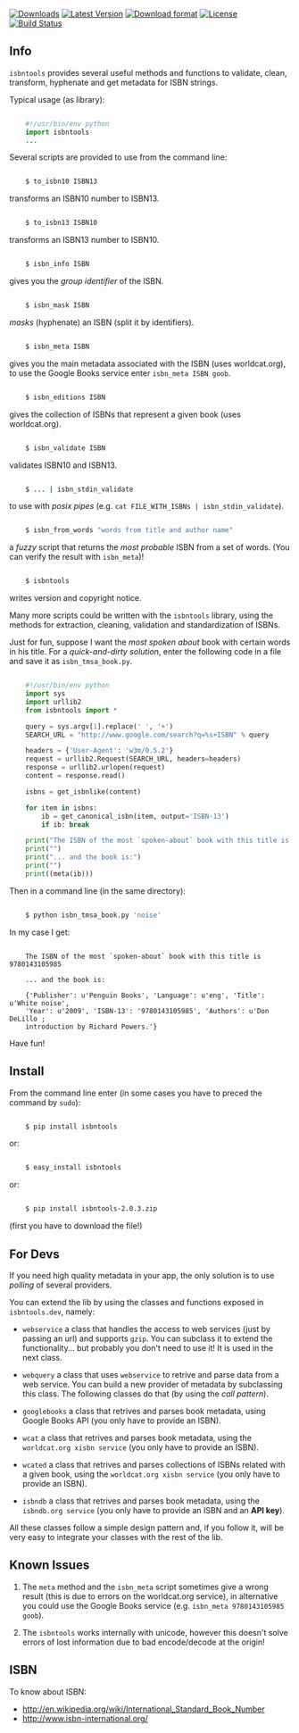 
[![Downloads](https://pypip.in/d/isbntools/badge.png)](https://pypi.python.org/pypi/isbntools/)
[![Latest Version](https://pypip.in/v/isbntools/badge.png)](https://pypi.python.org/pypi/isbntools/)
[![Download format](https://pypip.in/format/isbntools/badge.png)](https://pypi.python.org/pypi/isbntools/)
[![License](https://pypip.in/license/isbntools/badge.png)](https://pypi.python.org/pypi/isbntools/)
[![Build Status](https://travis-ci.org/xlcnd/isbntools.png?branch=v2.0.3)](https://travis-ci.org/xlcnd/isbntools)



Info
----

`isbntools` provides several useful methods and functions
to validate, clean, transform, hyphenate and
get metadata for ISBN strings.

Typical usage (as library):

```python

    #!/usr/bin/env python
    import isbntools
    ...
```

Several scripts are provided to use from the command line:

```bash

    $ to_isbn10 ISBN13
```
transforms an ISBN10 number to ISBN13.

```bash

    $ to_isbn13 ISBN10
```
transforms an ISBN13 number to ISBN10.

```bash

    $ isbn_info ISBN
```
gives you the *group identifier* of the ISBN.

```bash

    $ isbn_mask ISBN
```
*masks* (hyphenate) an ISBN (split it by identifiers).

```bash

    $ isbn_meta ISBN
```
gives you the main metadata associated with the ISBN (uses worldcat.org), to
use the Google Books service enter `isbn_meta ISBN goob`.

```bash

    $ isbn_editions ISBN
```
gives the collection of ISBNs that represent a given book (uses worldcat.org).

```bash

    $ isbn_validate ISBN
```
validates ISBN10 and ISBN13.

```bash

    $ ... | isbn_stdin_validate
```
to use with *posix pipes* (e.g. `cat FILE_WITH_ISBNs | isbn_stdin_validate`).

```bash

    $ isbn_from_words "words from title and author name"
```
a *fuzzy* script that returns the *most probable* ISBN from a set of words.
(You can verify the result with `isbn_meta`)!

```bash

    $ isbntools
```
writes version and copyright notice.

Many more scripts could be written with the `isbntools` library,
using the methods for extraction, cleaning, validation and standardization of ISBNs.

Just for fun, suppose I want the *most spoken about* book with certain words in his title.
For a *quick-and-dirty solution*, enter the following code in a file
and save it as `isbn_tmsa_book.py`.

```python

    #!/usr/bin/env python
    import sys
    import urllib2
    from isbntools import *

    query = sys.argv[1].replace(' ', '+')
    SEARCH_URL = "http://www.google.com/search?q=%s+ISBN" % query

    headers = {'User-Agent': 'w3m/0.5.2'}
    request = urllib2.Request(SEARCH_URL, headers=headers)
    response = urllib2.urlopen(request)
    content = response.read()

    isbns = get_isbnlike(content)

    for item in isbns:
        ib = get_canonical_isbn(item, output='ISBN-13')
        if ib: break

    print("The ISBN of the most `spoken-about` book with this title is %s" % ib)
    print("")
    print("... and the book is:")
    print("")
    print((meta(ib)))
```

Then in a command line (in the same directory):

```bash

    $ python isbn_tmsa_book.py 'noise'
```

In my case I get:

```

    The ISBN of the most `spoken-about` book with this title is 9780143105985

    ... and the book is:

    {'Publisher': u'Penguin Books', 'Language': u'eng', 'Title': u'White noise',
    'Year': u'2009', 'ISBN-13': '9780143105985', 'Authors': u'Don DeLillo ;
    introduction by Richard Powers.'}
```

Have fun!

Install
-------

From the command line enter (in some cases you have to preced the
command by `sudo`):

```bash

    $ pip install isbntools
```
or:

```bash

    $ easy_install isbntools
```
or:

```bash

    $ pip install isbntools-2.0.3.zip
```
(first you have to download the file!)



For Devs
--------

If you need high quality metadata in your app, the only solution is to use
*polling* of several providers.

You can extend the lib by using the classes and functions exposed in
`isbntools.dev`, namely:

* `webservice` a class that handles the access to web
  services (just by passing an url) and supports `gzip`.
  You can subclass it to extend the functionality... but
  probably you don't need to use it! It is used in the next class.

* `webquery` a class that uses `webservice` to retrive and parse
  data from a web service. You can build a new provider of metadata
  by subclassing this class. The following classes do that
  (by using the *call pattern*).

* `googlebooks` a class that retrives and parses book metadata,
  using Google Books API (you only have to provide an ISBN).

* `wcat` a class that retrives and parses book metadata,
  using the `worldcat.org xisbn service` (you only have to provide an ISBN).

* `wcated` a class that retrives and parses collections of ISBNs related
  with a given book, using the `worldcat.org xisbn service`
  (you only have to provide an ISBN).

* `isbndb` a class that retrives and parses book metadata,
  using the `isbndb.org service` (you only have to provide an ISBN and an
  **API key**).

All these classes follow a simple design pattern and, if you follow it, will be
very easy to integrate your classes with the rest of the lib.


Known Issues
------------

1. The `meta` method and the `isbn_meta` script sometimes give a wrong result
   (this is due to errors on the worldcat.org service), in alternative you could
   use the Google Books service (e.g. `isbn_meta 9780143105985 goob`).

2. The `isbntools` works internally with unicode, however this doesn't
   solve errors of lost information due to bad encode/decode at the origin!


ISBN
----

To know about ISBN:

* http://en.wikipedia.org/wiki/International_Standard_Book_Number
* http://www.isbn-international.org/

